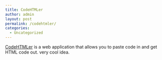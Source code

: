 ```yaml
---
title: CodeHTMLer
author: admin
layout: post
permalink: /codehtmler/
categories:
  - Uncategorized
---
```

[CodeHTMLer][1] is a web application that allows you to paste code in and get HTML code out. very cool idea.

 [1]: http://puzzleware.net/codehtmler/